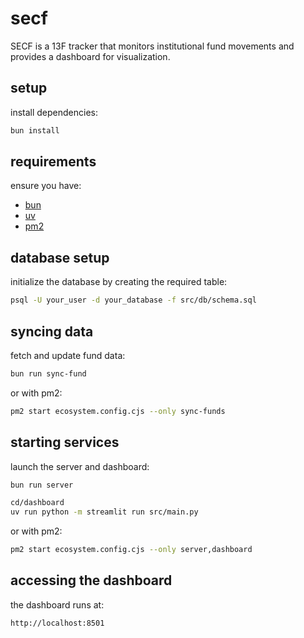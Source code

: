 # secf

SECF is a 13F tracker that monitors institutional fund movements and provides a dashboard for visualization.

## setup

install dependencies:

```bash
bun install
```

## requirements

ensure you have:

- [bun](https://bun.sh)
- [uv](https://github.com/astral-sh/uv)
- [pm2](https://pm2.keymetrics.io/)

## database setup

initialize the database by creating the required table:

```bash
psql -U your_user -d your_database -f src/db/schema.sql
```

## syncing data

fetch and update fund data:

```bash
bun run sync-fund
```

or with pm2:

```bash
pm2 start ecosystem.config.cjs --only sync-funds
```

## starting services

launch the server and dashboard:


```bash
bun run server
```


```bash
cd/dashboard
uv run python -m streamlit run src/main.py
```

or with pm2:

```bash
pm2 start ecosystem.config.cjs --only server,dashboard
```

## accessing the dashboard

the dashboard runs at:

```
http://localhost:8501
```
